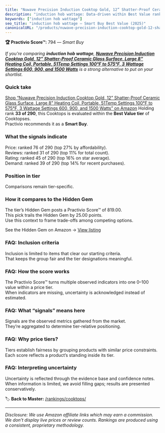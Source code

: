 ```yaml
---
title: "Nuwave Precision Induction Cooktop Gold, 12” Shatter-Proof Ceramic Glass Surface, Large 8” Heating Coil, Portable, 51Temp Settings 100°F to 575°F, 3 Wattage Settings 600, 900, and 1500 Watts"
description: "induction hob wattage: Data-driven within Best Value ranking using the Practivio Score™. Positioned by quality, value, demand, findability, momentum."
keywords: ["induction hob wattage"]
seo_title: "induction hob wattage — Smart Buy Best Value (2025)"
canonicalURL: "/products/nuwave-precision-induction-cooktop-gold-12-shatter-proof-ceramic-glass-surface-large-8-heating-coil-portable-51temp-settings-100f-to-575f-3-wattage-settings-600-900-and-1500-watts-B0C7HL4GHP/"
---
```


**🏆 Practivio Score™:** 794 — _Smart Buy_


*If you're comparing **induction hob wattage**, **[Nuwave Precision Induction Cooktop Gold, 12” Shatter-Proof Ceramic Glass Surface, Large 8” Heating Coil, Portable, 51Temp Settings 100°F to 575°F, 3 Wattage Settings 600, 900, and 1500 Watts](https://www.amazon.com/dp/B0C7HL4GHP?tag=practivio-20)** is a strong alternative to put on your shortlist.*
### Quick take
[Shop “Nuwave Precision Induction Cooktop Gold, 12” Shatter-Proof Ceramic Glass Surface, Large 8” Heating Coil, Portable, 51Temp Settings 100°F to 575°F, 3 Wattage Settings 600, 900, and 1500 Watts” on Amazon](https://www.amazon.com/dp/B0C7HL4GHP?tag=practivio-20)
Holding rank **33 of 290**, this Cooktops is evaluated within the **Best Value tier** of Cooktopses.  
Practivio recommends it as a **Smart Buy**.

### What the signals indicate
Price: ranked 76 of 290 (top 27% by affordability).  
Reviews: ranked 31 of 290 (top 11% for total count).  
Rating: ranked 45 of 290 (top 16% on star average).  
Demand: ranked 39 of 290 (top 14% for recent purchases).

### Position in tier
Comparisons remain tier-specific.

### How it compares to the Hidden Gem
The tier’s Hidden Gem posts a Practivio Score™ of 819.00.  
This pick trails the Hidden Gem by 25.00 points.  
Use this context to frame trade-offs among competing options.  

See the Hidden Gem on Amazon → [View listing](https://www.amazon.com/dp/B01FLR0ET8?tag=practivio-20)

### FAQ: Inclusion criteria
Inclusion is limited to items that clear our starting criteria.  
That keeps the group fair and the tier designations meaningful.

### FAQ: How the score works
The Practivio Score™ turns multiple observed indicators into one 0–100 value within a price tier.  
When indicators are missing, uncertainty is acknowledged instead of estimated.

### FAQ: What “signals” means here
Signals are the observed metrics gathered from the market.  
They’re aggregated to determine tier-relative positioning.

### FAQ: Why price tiers?
Tiers establish fairness by grouping products with similar price constraints.  
Each score reflects a product’s standing inside its tier.

### FAQ: Interpreting uncertainty
Uncertainty is reflected through the evidence base and confidence notes.  
When information is limited, we avoid filling gaps; results are presented conservatively.


🏷️ **Back to Master:** [/rankings/cooktops/](/rankings/cooktops/)

---
_Disclosure: We use Amazon affiliate links which may earn a commission. We don’t display live prices or review counts. Rankings are produced using a consistent, proprietary methodology._

